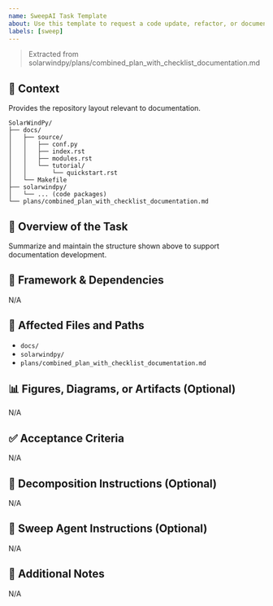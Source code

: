 ```yaml
---
name: SweepAI Task Template
about: Use this template to request a code update, refactor, or documentation change via SweepAI.
labels: [sweep]
---
```


> Extracted from solarwindpy/plans/combined_plan_with_checklist_documentation.md

## 🧠 Context

Provides the repository layout relevant to documentation.

```
SolarWindPy/
├── docs/
│   ├── source/
│   │   ├── conf.py
│   │   ├── index.rst
│   │   ├── modules.rst
│   │   └── tutorial/
│   │       └── quickstart.rst
│   └── Makefile
├── solarwindpy/
│   └── ... (code packages)
└── plans/combined_plan_with_checklist_documentation.md
```

## 🎯 Overview of the Task

Summarize and maintain the structure shown above to support documentation development.

## 🔧 Framework & Dependencies

N/A

## 📂 Affected Files and Paths

- `docs/`
- `solarwindpy/`
- `plans/combined_plan_with_checklist_documentation.md`

## 📊 Figures, Diagrams, or Artifacts (Optional)

N/A

## ✅ Acceptance Criteria

N/A

## 🧩 Decomposition Instructions (Optional)

N/A

## 🤖 Sweep Agent Instructions (Optional)

N/A

## 💬 Additional Notes

N/A
